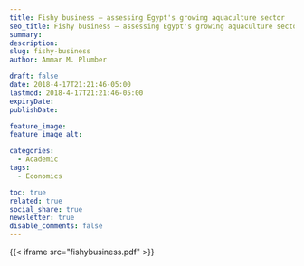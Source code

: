 ```yaml
---
title: Fishy business — assessing Egypt's growing aquaculture sector
seo_title: Fishy business — assessing Egypt's growing aquaculture sector
summary: 
description: 
slug: fishy-business
author: Ammar M. Plumber

draft: false
date: 2018-4-17T21:21:46-05:00
lastmod: 2018-4-17T21:21:46-05:00
expiryDate: 
publishDate: 

feature_image: 
feature_image_alt: 

categories:
  - Academic
tags:
  - Economics

toc: true
related: true
social_share: true
newsletter: true
disable_comments: false
---
```

{{< iframe src="fishybusiness.pdf" >}}